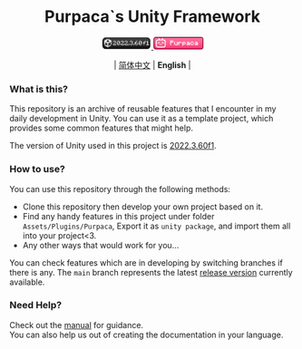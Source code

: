 <div align="center">

# Purpaca`s Unity Framework

<a href="https://unity.com/releases/editor/whats-new/2022.3.60#notes">
<img src="./docs/images/badge_unity_version.png" alt="Unity 2022.3.60f1" height=22 />
</a>
<a href="https://space.bilibili.com/3546697445673471">
<img src="./docs/images/badge_btv.png" alt="bilibili_purpaca" height=22 />
</a>

<br/>

| [简体中文](./README.md) | **English** |

</div>

### What is this?
This repository is an archive of reusable features that I encounter in my daily development in Unity. You can use it as a template project, which provides some common features that might help.   
  
The version of Unity used in this project is [2022.3.60f1](https://unity.com/releases/editor/whats-new/2022.3.60#notes).

### How to use?
You can use this repository through the following methods:  
- Clone this repository then develop your own project based on it.
- Find any handy features in this project under folder `Assets/Plugins/Purpaca`, Export it as `unity package`, and import them all into your project<3.
- Any other ways that would work for you...  

You can check features which are in developing by switching branches if there is any. The `main` branch represents the latest [release version](https://github.com/Purpaca/Unity_My-Framework/releases) currently available.   
  
### Need Help?
Check out the [manual](./docs/en/manual/index.md) for guidance.  
You can also help us out of creating the documentation in your language.